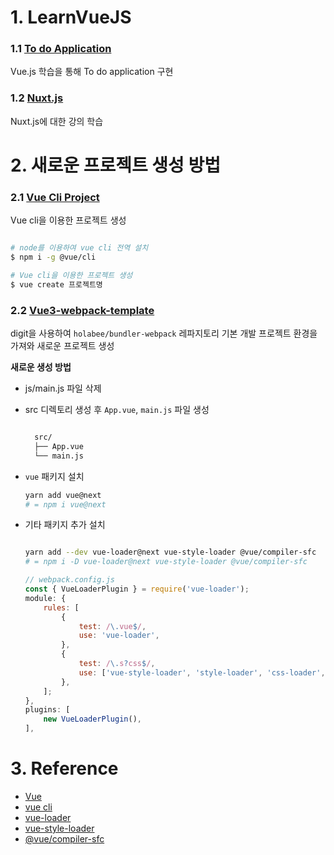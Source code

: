 # 1. LearnVueJS

### 1.1 [To do Application](https://github.com/holabee/LearnVueJS/tree/main/to-do-application)

Vue.js 학습을 통해 To do application 구현

### 1.2 [Nuxt.js](https://github.com/holabee/LearnVueJS/tree/main/learn-nuxt)

Nuxt.js에 대한 강의 학습

# 2. 새로운 프로젝트 생성 방법

### 2.1 [Vue Cli Project](https://github.com/holabee/LearnVueJS/tree/main/test-vue3)

Vue cli을 이용한 프로젝트 생성

```bash

# node를 이용하여 vue cli 전역 설치
$ npm i -g @vue/cli

# Vue cli을 이용한 프로젝트 생성
$ vue create 프로젝트명

```

### 2.2 [Vue3-webpack-template](https://github.com/holabee/LearnVueJS/tree/main/vue3-webpack-template)

digit을 사용하여 `holabee/bundler-webpack` 레파지토리 기본 개발 프로젝트 환경을 가져와 새로운 프로젝트 생성

**새로운 생성 방법**

-   js/main.js 파일 삭제
-   src 디렉토리 생성 후 `App.vue`, `main.js` 파일 생성

    ```bash

      src/
      ├── App.vue
      └── main.js

    ```

-   `vue` 패키지 설치
    ```bash
    yarn add vue@next
    # = npm i vue@next
    ```
-   기타 패키지 추가 설치

    ```bash

    yarn add --dev vue-loader@next vue-style-loader @vue/compiler-sfc
    # = npm i -D vue-loader@next vue-style-loader @vue/compiler-sfc

    ```

    ```javascript
    // webpack.config.js
    const { VueLoaderPlugin } = require('vue-loader');
    module: {
        rules: [
            {
                test: /\.vue$/,
                use: 'vue-loader',
            },
            {
                test: /\.s?css$/,
                use: ['vue-style-loader', 'style-loader', 'css-loader', , 'sass-loader', 'postcss-loader'],
            },
        ];
    },
    plugins: [
        new VueLoaderPlugin(),
    ],
    ```

# 3. Reference

-   [Vue](https://v3.ko.vuejs.org/)
-   [vue cli](https://cli.vuejs.org/)
-   [vue-loader](https://yarnpkg.com/package/vue-loader)
-   [vue-style-loader](https://yarnpkg.com/package/vue-style-loader)
-   [@vue/compiler-sfc](https://yarnpkg.com/package/@vue/compiler-sfc)
